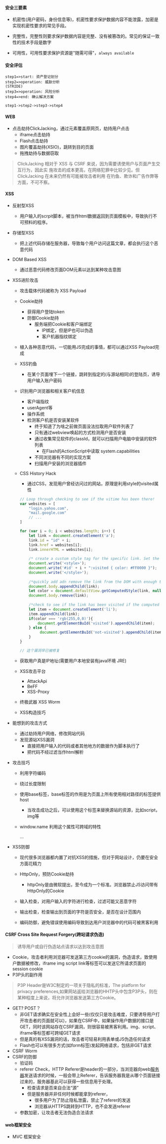 #### 安全三要素

- 机密性(用户密码，身份信息等)，机密性要求保护数据内容不能泄露，加密是实现机密性要求的常见手段。

- 完整性，完整性则要求保护数据内容是完整、没有被篡改的。常见的保证一致性的技术手段是数字

- 可用性，可用性要求保护资源是"随需可得"，`always available`

  

#### 安全评估

```flow
step1=>start: 资产登记划分
step2=>operation: 威胁分析
(STRIDE)
step3=>operation: 风险分析
step4=>end: 确认解决方案

step1->step2->step3->step4
```

#### WEB

- 点击劫持ClickJacking，通过元素覆盖原网页，劫持用户点击
  - iframe点击劫持
  - Flash点击劫持
  - 图片覆盖劫持(XSIO)，跳转到目的页面
  - 拖拽劫持与数据窃取

> ClickJacking 相对于 XSS 与 CSRF 来说，因为需要诱使用户与页面产生交互行为，因此实
> 施攻击的成本更高，在网络犯罪中比较少见。但 ClickJacking 在未来仍然有可能被攻击者利用
> 在钓鱼、欺诈和广告作弊等方面，不可不察。

#### XSS

- 反射型XSS

  - 用户输入的scrpit脚本，被当作html数据返回到页面模板中，导致执行不可预料的程序。

- 存储型XSS

  - 把上述代码存储在服务器，导致每个用户访问这篇文章，都会执行这个恶意代码

- DOM Based XSS

  - 通过恶意代码修改页面DOM元素以达到某种攻击意图

- XSS进阶攻击

  - 攻击载体代码被称为 XSS Payload

  - Cookie劫持

    - 获得用户登陆token
    - 防御Cookie劫持
      - 服务端把Cookie和客户端绑定
        - IP绑定，但是IP也可以伪造
        - 客户机器指纹绑定

  - 植入各种恶意代码，一切能用JS完成的事情，都可以通过XSS Payload完成

  - XSS钓鱼

    - 在某个页面埋下一个链接，跳转到指定的(与源站相同)的登陆页，诱导用户输入账户密码

  - 识别用户浏览器和相关客户机信息

    - 客户端指纹
    - userAgent等
    - 操作系统
    - 检测客户机是否安装某软件
      - 终于知道了为啥之前做页面没法拉取用户软件列表了
      - 只有通过webview唤起的方式检测用户是否安装
      - 通过收集常见软件的classId，就可以扫描用户电脑中安装的软件列表
        - 在Flash的ActionScript中读取 system.capabilities
      - 不同浏览器有不同的实现方案
      - 扫描用户安装的浏览器插件

  - CSS History Hack

    - 通过CSS，发现用户曾经访问过的网站，原理是利用style的visited属性

    ```js
    // Loop through checking to see if the vitime has been there!
    var websites = [
        "login.yahoo.com",
        "mail.google.com"
        // ...
    ]
    
    for (var i = 0; i < websites.length; i++) {
        let link = document.createElement('a');
        link.id = "id" + i;
        link.href = websites[i];
        link.innerHTML = websites[i];
     	
        /* create a custom style tag for the specific link. Set the CSS cisited selector to a known value, in this case red*/
        document.write('<style>');
        document.write('#id' + i + ":visited { color: #FF0000 }");
        document.write('</style>');
        
        /*quickly add adn remove the link from the DOM with enough time to save the visible computed color.*/
        document.body.appendChild(link);
        let color = document.defaultView.getComputedStyle(link, null).getPropertyValue('color');
        document.body.remove(link);
        
        /*check to see if the link has been visited if the computed color is red*/
        let item = document.createElement('li');
        item.appendChild(link);
        if(color === 'rgb(255,0,0)'){
            document.getElementBuId('visited').appendChild(item);
        } else {
             document.getElementBuId('not-visited').appendChild(item);
        }
    }
    
    // 这个漏洞早已被修复
    ```

  - 获取用户真是IP地址(需要用户本地安装有java环境 JRE)

  - XSS攻击平台

    - AttackApi
    - BeFF
    - XSS-Proxy

  - 终极武器 XSS Worm

  - XSS构造技巧

- 能想到的攻击方式

  - 通过劫持用户网络，修改网站代码
  - 发现源站XSS漏洞
    - 直接把用户输入的代码或者其他地方的数据作为脚本执行了
    - 把代码不经过滤当作html解析

- 攻击技巧

  - 利用字符编码

  - 绕过长度限制

  - 使用base标签，base标签的作用是为页面上所有使用相对路径的标签提供host

    - 当攻击成功之后，可以使用这个标签来替换源站的资源，比如script，img等

  - window.name 利用这个属性可跨域的特性

    ...

- XSS防御

  - 现代很多浏览器都内置了对抗XSS的措施，但对于网站设计，仍要在安全方面花精力
  - HttpOnly，预防Cookie劫持
    - httpOnly是由微软提出，至今成为一个标准。浏览器禁止JS访问带有HttpOnly的Cookie

  - 输入检查，对用户输入的字符进行检查，过滤可能又恶意字符
  - 输出检查，检查输出到页面的字符是否安全，是否在设计范围内
  - 编码防御，避免错误使用编码导致到达用户浏览器中的代码可被黑客利用

#### CSRF Cross Site Request Forgery(跨站请求伪造)

> 诱导用户或自行伪造站点请求以达到攻击意图

- Cookie，攻击者利用浏览器可发送第三方cookie的漏洞，伪造请求，致使用户数据被修改，iframe img script link等标签可以发送它所请求页面的session cookie
- P3P头的副作用

> P3P Header是W3C制定的一项关于隐私的标准，The platform for privacy preferences,如果网站返给浏览器的HHTP头中包含P3P头，则在某种程度上来说，将允许浏览器发送第三方Cookie。

- GET? POST？
  - 非GET请求确实在安全性上会好一些(仅仅只是攻击难度，只要诱导用户打开攻击者的页面就可以)，如果在CSRF中，如果操作用户数据的接口是GET，同时该网站存在CSRF漏洞，则很容易被黑客利用。img、script、iframe等标签都可跨域GET请求
  - 但是真的有XSS漏洞的话，攻击者可轻易利用表单或JS伪造任何请求
  - Flash也可以有很多方式(如form标签)发起网络请求，包括非GET请求
- CSRF Worm
- CSRF的防御
  - 验证码
  - referer Check，HTTP Referer是header的一部分，当浏览器向web[服务器](https://baike.baidu.com/item/%E6%9C%8D%E5%8A%A1%E5%99%A8)发送请求的时候，一般会带上Referer，告诉服务器我是从哪个页面链接过来的，服务器基此可以获得一些信息用于处理。
    - 检查请求是否来自合法“源”
    - 但是服务器并非任何时候都能拿到referer，
      - 很多用户为了防止隐私泄露，禁止了referer的发送
      - 浏览器从HTTPS跳转到HTTP，也不会发送referer
  - 参数加密，让攻击者无法伪造合法请求

#### web框架安全

- MVC 框架安全